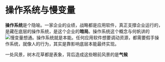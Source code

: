 
# 操作系统与慢变量
**操作系统**是个隐喻。一家企业的业绩，战略都是应用软件，真正支撑企业运行的，是藏在底层的操作系统，是这个企业的**暗局**。操作系统这个概念与何帆讲的![慢变量](http://mp.weixin.qq.com/s/dP-C2HS_PSWWgfcJuNcxaQ)想通。操作系统就是本能。任何应用软件想要调动资源，都需要假手操作系统，就像人的行为，其实是靠影响底层本能最终实现。

一处风景，树木花草都是表象，背后造成这些眼前风景的是**气候**

